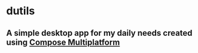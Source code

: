 # dutils

## A simple desktop app for my daily needs created using [Compose Multiplatform](https://www.jetbrains.com/help/kotlin-multiplatform-dev/compose-multiplatform.html)

